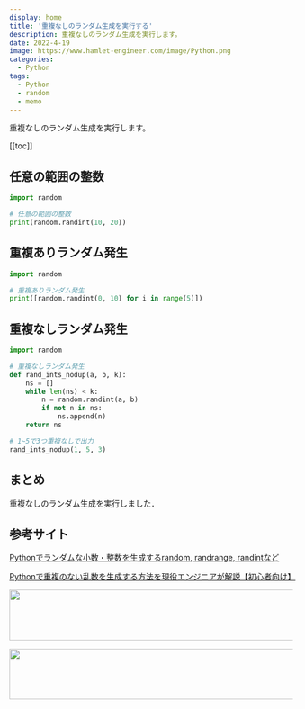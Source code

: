```yaml
---
display: home
title: '重複なしのランダム生成を実行する'
description: 重複なしのランダム生成を実行します。
date: 2022-4-19
image: https://www.hamlet-engineer.com/image/Python.png
categories: 
  - Python
tags:
  - Python
  - random
  - memo
---
```

重複なしのランダム生成を実行します。

<!-- https://www.hamlet-engineer.com -->
<!-- ![](/image/ChordDiagram.png) -->

<!-- more -->

<ClientOnly>
  <CallInArticleAdsense />
</ClientOnly>

[[toc]]

## 任意の範囲の整数
```python
import random

# 任意の範囲の整数
print(random.randint(10, 20))
```

## 重複ありランダム発生
```python
import random

# 重複ありランダム発生
print([random.randint(0, 10) for i in range(5)])
```

## 重複なしランダム発生
```python
import random

# 重複なしランダム発生
def rand_ints_nodup(a, b, k):
    ns = []
    while len(ns) < k:
        n = random.randint(a, b)
        if not n in ns:
            ns.append(n)
    return ns

# 1~5で3つ重複なしで出力
rand_ints_nodup(1, 5, 3)
```

## まとめ
重複なしのランダム生成を実行しました．

## 参考サイト
[Pythonでランダムな小数・整数を生成するrandom, randrange, randintなど](https://note.nkmk.me/python-random-randrange-randint/)

[Pythonで重複のない乱数を生成する方法を現役エンジニアが解説【初心者向け】](https://techacademy.jp/magazine/21160)


<ClientOnly>
  <CallInArticleAdsense />
</ClientOnly>

<!-- TechAcademy -->
<a href="//af.moshimo.com/af/c/click?a_id=2604050&p_id=1555&pc_id=2816&pl_id=29835&guid=ON" rel="nofollow" referrerpolicy="no-referrer-when-downgrade"><img src="//image.moshimo.com/af-img/0866/000000029835.jpg" width="728" height="90" style="border:none;"></a><img src="//i.moshimo.com/af/i/impression?a_id=2604050&p_id=1555&pc_id=2816&pl_id=29835" width="1" height="1" style="border:none;">

<!-- テックキャンプ -->
<a href="//af.moshimo.com/af/c/click?a_id=2641145&p_id=1770&pc_id=3386&pl_id=25847&guid=ON" rel="nofollow" referrerpolicy="no-referrer-when-downgrade"><img src="//image.moshimo.com/af-img/1115/000000025847.png" width="728" height="90" style="border:none;"></a><img src="//i.moshimo.com/af/i/impression?a_id=2641145&p_id=1770&pc_id=3386&pl_id=25847" width="1" height="1" style="border:none;">


